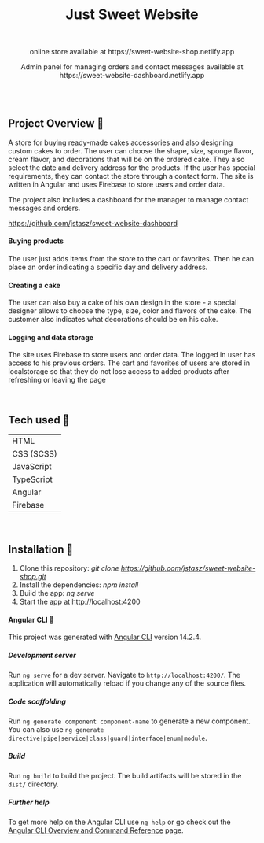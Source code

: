<h1 align="center">Just Sweet Website</h1>

<br>

<p align="center">online store available at https://sweet-website-shop.netlify.app</p>
<p align="center">Admin panel for managing orders and contact messages available at https://sweet-website-dashboard.netlify.app</p>
<br>
<br>

## Project Overview 🎉

A store for buying ready-made cakes accessories and also designing custom cakes to order. The user can choose the shape, size, sponge flavor, cream flavor, and decorations that will be on the ordered cake. They also select the date and delivery address for the products. If the user has special requirements, they can contact the store through a contact form. The site is written in Angular and uses Firebase to store users and order data.

The project also includes a dashboard for the manager to manage contact messages and orders.

https://github.com/jstasz/sweet-website-dashboard

#### Buying products

The user just adds items from the store to the cart or favorites. Then he can place an order indicating a specific day and delivery address.

#### Creating a cake

The user can also buy a cake of his own design in the store - a special designer allows to choose the type, size, color and flavors of the cake. The customer also indicates what decorations should be on his cake.

#### Logging and data storage

The site uses Firebase to store users and order data. The logged in user has access to his previous orders. 
The cart and favorites of users are stored in localstorage so that they do not lose access to added products after refreshing or leaving the page

<br>

## Tech used 🔧

|                                                   | 
| ------------------------------------------------------- |
| HTML                         
| CSS (SCSS)
| JavaScript  
| TypeScript
| Angular
| Firebase

<br>

## Installation 💾</h1>

1. Clone this repository: <i>git clone https://github.com/jstasz/sweet-website-shop.git</i>
2. Install the dependencies: <i>npm install</i>
3. Build the app: <i>ng serve</i>
4. Start the app at http://localhost:4200

#### Angular CLI 💾</h1>

This project was generated with [Angular CLI](https://github.com/angular/angular-cli) version 14.2.4.

##### Development server

Run `ng serve` for a dev server. Navigate to `http://localhost:4200/`. The application will automatically reload if you change any of the source files.

##### Code scaffolding

Run `ng generate component component-name` to generate a new component. You can also use `ng generate directive|pipe|service|class|guard|interface|enum|module`.

##### Build

Run `ng build` to build the project. The build artifacts will be stored in the `dist/` directory.

##### Further help

To get more help on the Angular CLI use `ng help` or go check out the [Angular CLI Overview and Command Reference](https://angular.io/cli) page.
